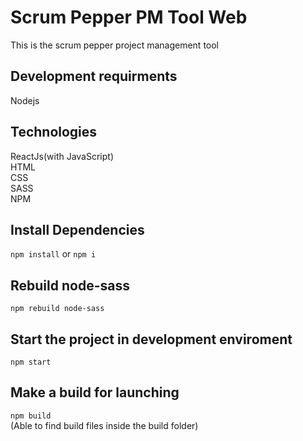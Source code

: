 # Scrum Pepper PM Tool Web

This is the scrum pepper project management tool

## Development requirments
Nodejs

## Technologies

ReactJs(with JavaScript)  
HTML  
CSS  
SASS  
NPM  

## Install Dependencies
`npm install` or `npm i`

## Rebuild node-sass
`npm rebuild node-sass`

## Start the project in development enviroment
`npm start`

## Make a build for launching
`npm build`  
(Able to find build files inside the build folder)


